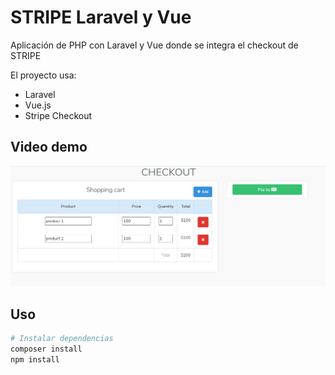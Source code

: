 # STRIPE Laravel y Vue
 
Aplicación de PHP con Laravel y Vue donde se integra el checkout de STRIPE

El proyecto usa:

- Laravel
- Vue.js
- Stripe Checkout

## Video demo

[![stripe-checkout-app](https://github.com/oscarlira090/stripe-checkout-app/blob/main/checkout.PNG)](https://youtu.be/DcUcvKfMr4o)

## Uso

``` bash
# Instalar dependencias
composer install
npm install
```
